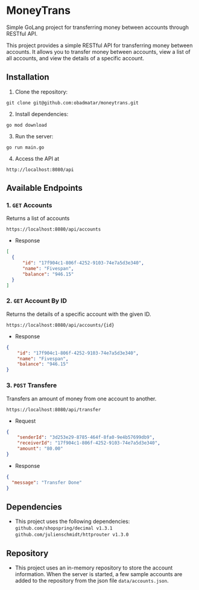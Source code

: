 # MoneyTrans
Simple GoLang project for transferring money between accounts through RESTful API.

This project provides a simple RESTful API for transferring money between accounts. It allows you to transfer money between accounts, view a list of all accounts, and view the details of a specific account.

## Installation

1. Clone the repository:
```
git clone git@github.com:obadmatar/moneytrans.git
```

2. Install dependencies:
```
go mod download
```

3. Run the server:
```
go run main.go
```

4. Access the API at
```
http://localhost:8080/api
```


## Available Endpoints

### 1. `GET` Accounts
Returns a list of accounts
```
https://localhost:8080/api/accounts
```

- Response
```json
[
  {
      "id": "17f904c1-806f-4252-9103-74e7a5d3e340",
      "name": "Fivespan",
      "balance": "946.15"
  }
]
```



### 2. `GET` Account By ID
Returns the details of a specific account with the given ID.
```
https://localhost:8080/api/accounts/{id}
```

- Response
```json
{
    "id": "17f904c1-806f-4252-9103-74e7a5d3e340",
    "name": "Fivespan",
    "balance": "946.15"
}
```



### 3. `POST` Transfere
Transfers an amount of money from one account to another.
```
https://localhost:8080/api/transfer
```

- Request
```json
{
	"senderId": "3d253e29-8785-464f-8fa0-9e4b57699db9",
	"receiverId": "17f904c1-806f-4252-9103-74e7a5d3e340",
	"amount": "80.00"
}
```



- Response
```json
{
  "message": "Transfer Done"
}
```

## Dependencies

- This project uses the following dependencies:
`github.com/shopspring/decimal v1.3.1`
`github.com/julienschmidt/httprouter v1.3.0`


## Repository
- This project uses an in-memory repository to store the account information. When the server is started, a few sample accounts are added to the repository from the json file `data/accounts.json`.








